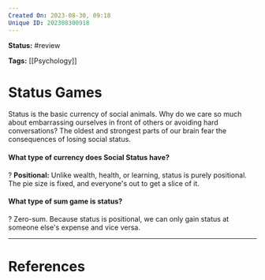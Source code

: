 ```yaml
---
Created On: 2023-08-30, 09:18
Unique ID: 202308300918
---
```

**Status:** #review 

**Tags:** [[Psychology]] 

# Status Games

Status is the basic currency of social animals. Why do we care so much about embarrassing ourselves in front of others or avoiding hard conversations? The oldest and strongest parts of our brain fear the consequences of losing social status. 


#### What type of currency does Social Status have?
?
**Positional:** Unlike wealth, health, or learning, status is purely positional. The pie size is fixed, and everyone's out to get a slice of it.

#### What type of sum game is status?
?
Zero-sum. Because status is positional, we can only gain status at someone else's expense and vice versa. 




---
# References
